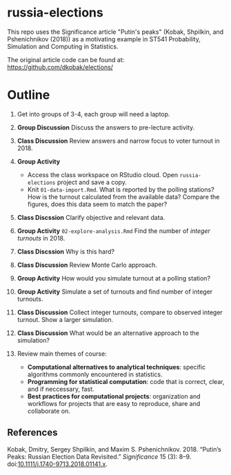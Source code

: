 
<!-- README.md is generated from README.Rmd. Please edit that file -->
russia-elections
================

This repo uses the Significance article "Putin's peaks" (Kobak, Shpilkin, and Pshenichnikov (2018)) as a motivating example in ST541 Probability, Simulation and Computing in Statistics.

The original article code can be found at: <https://github.com/dkobak/elections/>

Outline
=======

1.  Get into groups of 3-4, each group will need a laptop.

2.  **Group Discussion** Discuss the answers to pre-lecture activity.

3.  **Class Discussion** Review answers and narrow focus to voter turnout in 2018.

4.  **Group Activity**

    -   Access the class workspace on RStudio cloud. Open `russia-elections` project and save a copy.
    -   Knit `01-data-import.Rmd`. What is reported by the polling stations? How is the turnout calculated from the available data? Compare the figures, does this data seem to match the paper?

5.  **Class Discssion** Clarify objective and relevant data.

6.  **Group Activity** `02-explore-analysis.Rmd` Find the number of *integer turnouts* in 2018.

7.  **Class Discssion** Why is this hard?

8.  **Class Discussion** Review Monte Carlo approach.

9.  **Group Activity** How would you simulate turnout at a polling station?

10. **Group Activity** Simulate a set of turnouts and find number of integer turnouts.

11. **Class Discussion** Collect integer turnouts, compare to observed integer turnout. Show a larger simulation.

12. **Class Discussion** What would be an alternative approach to the simulation?

13. Review main themes of course:

    -   **Computational alternatives to analytical techniques**: specific algorithms commonly encountered in statistics.
    -   **Programming for statistical computation**: code that is correct, clear, and if neccessary, fast.
    -   **Best practices for computational projects**: organization and workflows for projects that are easy to reproduce, share and collaborate on.

References
----------

Kobak, Dmitry, Sergey Shpilkin, and Maxim S. Pshenichnikov. 2018. “Putin’s Peaks: Russian Election Data Revisited.” *Significance* 15 (3): 8–9. doi:[10.1111/j.1740-9713.2018.01141.x](https://doi.org/10.1111/j.1740-9713.2018.01141.x).
